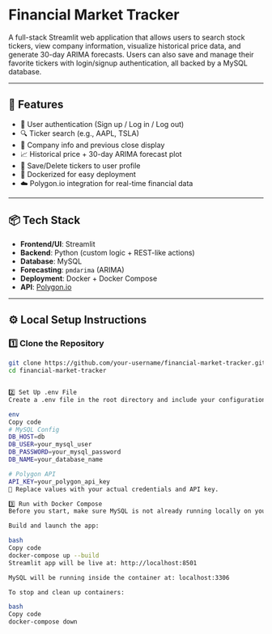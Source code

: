 #  Financial Market Tracker

A full-stack Streamlit web application that allows users to search stock tickers, view company information, visualize historical price data, and generate 30-day ARIMA forecasts. Users can also save and manage their favorite tickers with login/signup authentication, all backed by a MySQL database.

---

## 🔧 Features

- 🔐 User authentication (Sign up / Log in / Log out)
- 🔍 Ticker search (e.g., AAPL, TSLA)
- 📝 Company info and previous close display
- 📈 Historical price + 30-day ARIMA forecast plot
- 💾 Save/Delete tickers to user profile
- 🐳 Dockerized for easy deployment
- ☁️ Polygon.io integration for real-time financial data

---

## 📦 Tech Stack

- **Frontend/UI**: Streamlit  
- **Backend**: Python (custom logic + REST-like actions)  
- **Database**: MySQL  
- **Forecasting**: `pmdarima` (ARIMA)  
- **Deployment**: Docker + Docker Compose  
- **API**: [Polygon.io](https://polygon.io)

---

## ⚙️ Local Setup Instructions

### 1️⃣ Clone the Repository

```bash
git clone https://github.com/your-username/financial-market-tracker.git
cd financial-market-tracker


2️⃣ Set Up .env File
Create a .env file in the root directory and include your configuration:

env
Copy code
# MySQL Config
DB_HOST=db
DB_USER=your_mysql_user
DB_PASSWORD=your_mysql_password
DB_NAME=your_database_name

# Polygon API
API_KEY=your_polygon_api_key
📝 Replace values with your actual credentials and API key.

3️⃣ Run with Docker Compose
Before you start, make sure MySQL is not already running locally on your device (e.g., from a previous install or service). Docker will run its own MySQL container, and port conflicts on 3306 will cause errors.

Build and launch the app:

bash
Copy code
docker-compose up --build
Streamlit app will be live at: http://localhost:8501

MySQL will be running inside the container at: localhost:3306

To stop and clean up containers:

bash
Copy code
docker-compose down
